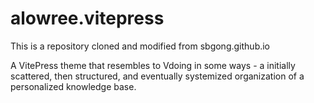 # alowree.vitepress

This is a repository cloned and modified from sbgong.github.io

A VitePress theme that resembles to Vdoing in some ways - a initially scattered, then structured, and eventually systemized organization of a personalized knowledge base.